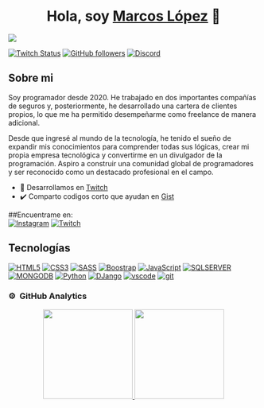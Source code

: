 <div align="center">
<h1 align="center">Hola, soy <a href="https://codermex-freelance.github.io">Marcos López</a> 👋 </h1>
</div>
<img src="https://imgur.com/I4ptQz3.png">

[![Twitch Status](https://img.shields.io/twitch/status/aristidevs?style=social)](https://www.twitch.tv/codermexdev)
[![GitHub followers](https://img.shields.io/github/followers/Codermex-freelance?style=social)](https://github.com/Codermex-freelance)
[![Discord](https://img.shields.io/discord/1159578696701706240?style=social&label=Discord&logo=discord)](https://discord.gg/45qd2ZBk)

## Sobre mi
Soy programador desde 2020. He trabajado en dos importantes compañías de seguros y, posteriormente, he desarrollado una cartera de clientes propios, lo que me ha permitido desempeñarme como freelance de manera adicional.

Desde que ingresé al mundo de la tecnología, he tenido el sueño de expandir mis conocimientos para comprender todas sus lógicas, crear mi propia empresa tecnológica y convertirme en un divulgador de la programación. Aspiro a construir una comunidad global de programadores y ser reconocido como un destacado profesional en el campo.

- 🎥 Desarrollamos en [Twitch](https://www.twitch.tv/codermexdev)
- ✔️​ Comparto codigos corto que ayudan en [Gist](https://gist.github.com/Codermex-freelance)

##Encuentrame en:
</br>
[![Instagram](https://img.shields.io/badge/Instagram-@marquitosdev-E4405F?style=for-the-badge&logo=instagram&logoColor=white&labelColor=101010)](https://www.instagram.com/marquitosdev)
[![Twitch](https://img.shields.io/badge/Twitch-codermexdev-9146FF?style=for-the-badge&logo=twitch&logoColor=white&labelColor=101010)](https://www.twitch.tv/codermexdev)

## Tecnologías

[![HTML5](https://img.shields.io/badge/HTML-FB6D04?style=for-the-badge&labelColor=101010)]()
[![CSS3](https://img.shields.io/badge/CSS-0453FB?style=for-the-badge&labelColor=101010)]()
[![SASS](https://img.shields.io/badge/SASS-ed9de8?style=for-the-badge&labelColor=101010)]()
[![Boostrap](https://img.shields.io/badge/BOOSTRAP-8304FB?style=for-the-badge&labelColor=101010)]()
[![JavaScript](https://img.shields.io/badge/JAVASCRIPT-yellow?style=for-the-badge&labelColor=101010)]()
[![SQLSERVER](https://img.shields.io/badge/SQLSERVER-FFFB00?style=for-the-badge&labelColor=101010)]()
[![MONGODB](https://img.shields.io/badge/MONGODB-20a31d?style=for-the-badge&labelColor=101010)]()
[![Python](https://img.shields.io/badge/PYTHON-fddf68?style=for-the-badge&logo=labelColor=101010)]()
[![DJango](https://img.shields.io/badge/DJANGO-green?style=for-the-badge&labelColor=101010)]()
[![vscode](https://img.shields.io/badge/VISUALCODE-098BC7?style=for-the-badge&labelColor=101010)]()
[![git](https://img.shields.io/badge/GIT-red?style=for-the-badge&labelColor=red)]()

### ⚙️ &nbsp;GitHub Analytics

<p align="center">
<a href="https://github.com/Codermex-freelance">
  <img height="180em" src="https://github-readme-stats-eight-theta.vercel.app/api?username=Codermex-freelance&show_icons=true&theme=algolia&include_all_commits=true&count_private=true"/>
  <img height="180em" src="https://github-readme-stats-eight-theta.vercel.app/api/top-langs/?username=Codermex-freelance&layout=compact&langs_count=8&theme=algolia"/>
</a>
</p>













 
